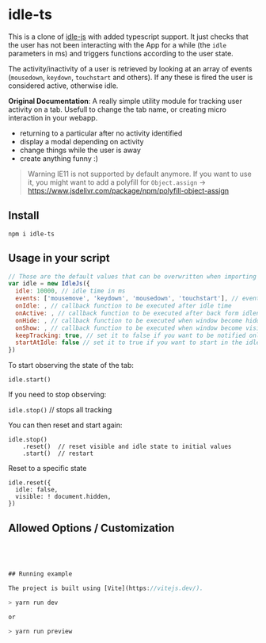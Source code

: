# idle-ts


This is a clone of [idle-js](https://github.com/soixantecircuits/idle-js) with added typescript support. It just checks that 
the user has not been interacting with the App for a while (the `idle` parameters in ms) and triggers functions according to the user state.

The activity/inactivity of a user is retrieved by looking at an array of events (`mousedown`, `keydown`, `touchstart` and others).
If any these is fired the user is considered active, otherwise idle.


**Original Documentation**:
A really simple utility module for tracking user activity on a tab. Usefull to change the tab name, or creating micro interaction in your webapp.

- returning to a particular after no activity identified
- display a modal depending on activity
- change things while the user is away
- create anything funny :)

>Warning IE11 is not supported by default anymore. If you want to use it, you might want to add a polyfill for `Object.assign` -> https://www.jsdelivr.com/package/npm/polyfill-object-assign

## Install

`npm i idle-ts`

## Usage in your script

```js
// Those are the default values that can be overwritten when importing and initializing the class `IdleTs`
var idle = new IdleJs({
  idle: 10000, // idle time in ms
  events: ['mousemove', 'keydown', 'mousedown', 'touchstart'], // events that will trigger the idle resetter
  onIdle: , // callback function to be executed after idle time
  onActive: , // callback function to be executed after back form idleness
  onHide: , // callback function to be executed when window become hidden
  onShow: , // callback function to be executed when window become visible
  keepTracking: true, // set it to false if you want to be notified only on the first idleness change
  startAtIdle: false // set it to true if you want to start in the idle state
})
```

To start observing the state of the tab:

`idle.start()`

If you need to stop observing:


`idle.stop()`   // stops all tracking

You can then reset and start again:

```
idle.stop()
    .reset()  // reset visible and idle state to initial values
    .start()  // restart
```

Reset to a specific state

```
idle.reset({
  idle: false,
  visible: ! document.hidden,
})
```

## Allowed Options / Customization

```js




## Running example

The project is built using [Vite](https://vitejs.dev/).

> yarn run dev

or 

> yarn run preview
